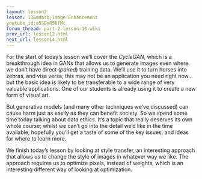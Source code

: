 ```yaml
---
layout: lesson2
lesson: 13&mdash;Image Enhancement
youtube_id:a5SBxR58fMc
forum_thread: part-2-lesson-13-wiki
prev_url: lesson12.html
next_url: lesson14.html
---
```


For the start of today’s lesson we’ll cover the *CycleGAN*, which is a breakthrough idea in GANs that allows us to generate images even where we don’t have direct (*paired*) training data. We’ll use it to turn horses into zebras, and visa versa; this may not be an application you need right now… but the basic idea is likely to be transferable to a wide range of very valuable applications. One of our students is already using it to create a new form of visual art.

But generative models (and many other techniques we’ve discussed) can cause harm just as easily as they can benefit society. So we spend some time today talking about data ethics. It’s a topic that really deserves its own whole course; whilst we can’t go into the detail we’d like in the time available, hopefully you’ll get a taste of some of the key issues, and ideas for where to learn more.

We finish today’s lesson by looking at style transfer, an interesting approach that allows us to change the style of images in whatever way we like. The approach requires us to optimize pixels, instead of weights, which is an interesting different way of looking at optimization.


